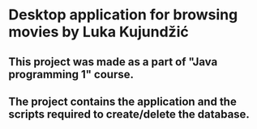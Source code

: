 # Desktop application for browsing movies by Luka Kujundžić
## This project was made as a part of "Java programming 1" course.

## The project contains the application and the scripts required to create/delete the database.

